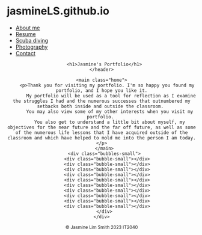 # jasmineLS.github.io

<!DOCTYPE html>
<html lang="en">
  <head>
    <title>Jasmine's Portfolio</title>
    <link rel="stylesheet" type="text/css" href="style.css">
    <meta name="viewport" content="width=device-width, initial-scale=1.0">
    <meta charset=utf-8>
  </head>
  <body>
    <div id="wrapper">
    <nav>
      <ul>
        <li><a href="aboutme.html">About me</a></li>
        <li><a href="resume.html">Resume</a></li>
        <li><a href="scubadiving.html">Scuba diving</a></li>
        <li><a href="photography.html">Photography</a></li>
        <li><a href="contact.html">Contact</a></li>
      </ul>
    </nav>
    <div class="page-wrapper">
    <header>
    
      <h1>Jasmine's Portfolio</h1>
    </header>
   
    <main class="home">
        <p>Thank you for visiting my portfolio. I'm so happy you found my portfolio, and I hope you like it.
           My portfolio will be used as a tool for reflection as I examine the struggles I had and the numerous successes that outnumbered my setbacks both inside and outside the classroom. 
          You may also view some of my other interests when you visit my portfolio. 
          You also get to understand a little bit about myself, my objectives for the near future and the far off future, as well as some of the numerous life lessons that I have acquired outside of the classroom and which have helped to mold me into the person I am today.</p>
      </main>
      <div class="bubbles-small">
        <div class="bubble-small"></div>
        <div class="bubble-small"></div>
        <div class="bubble-small"></div>
        <div class="bubble-small"></div>
        <div class="bubble-small"></div>
        <div class="bubble-small"></div>
        <div class="bubble-small"></div>
        <div class="bubble-small"></div>
        <div class="bubble-small"></div>
        <div class="bubble-small"></div>
      </div>
    </div>
  <footer>
    <small>&copy; Jasmine Lim Smith 2023 IT2040</small></footer>
  </div>
  </body>
</html>
